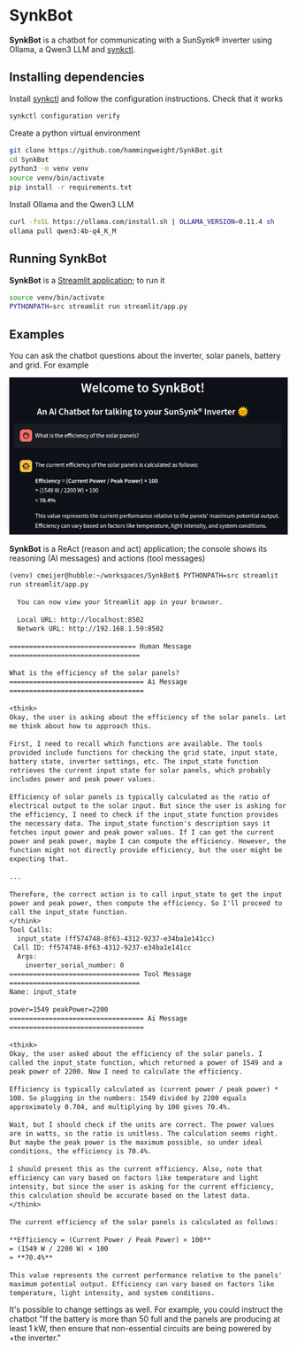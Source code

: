 # SynkBot
**SynkBot** is a chatbot for communicating with a SunSynk® inverter using Ollama, a Qwen3 LLM and [synkctl](https://github.com/hammingweight/synkctl).

## Installing dependencies
Install [synkctl](https://github.com/hammingweight/synkctl/releases/tag/v1.13.0) and follow the configuration instructions. Check that it works

```bash
synkctl configuration verify
```

Create a python virtual environment

```bash
git clone https://github.com/hammingweight/SynkBot.git
cd SynkBot
python3 -m venv venv
source venv/bin/activate
pip install -r requirements.txt
```

Install Ollama and the Qwen3 LLM

```bash
curl -fsSL https://ollama.com/install.sh | OLLAMA_VERSION=0.11.4 sh 
ollama pull qwen3:4b-q4_K_M
```

## Running SynkBot
**SynkBot** is a [Streamlit application](https://streamlit.io); to run it

```bash
source venv/bin/activate
PYTHONPATH=src streamlit run streamlit/app.py
```

## Examples
You can ask the chatbot questions about the inverter, solar panels, battery and grid. For example

![basic](./images/basic.png)

**SynkBot** is a ReAct (reason and act) application; the console shows its reasoning (AI messages) and actions (tool messages)
```
(venv) cmeijer@hubble:~/workspaces/SynkBot$ PYTHONPATH=src streamlit run streamlit/app.py 

  You can now view your Streamlit app in your browser.

  Local URL: http://localhost:8502
  Network URL: http://192.168.1.59:8502

================================ Human Message =================================

What is the efficiency of the solar panels?
================================== Ai Message ==================================

<think>
Okay, the user is asking about the efficiency of the solar panels. Let me think about how to approach this.

First, I need to recall which functions are available. The tools provided include functions for checking the grid state, input state, battery state, inverter settings, etc. The input_state function retrieves the current input state for solar panels, which probably includes power and peak power values. 

Efficiency of solar panels is typically calculated as the ratio of electrical output to the solar input. But since the user is asking for the efficiency, I need to check if the input_state function provides the necessary data. The input_state function's description says it fetches input power and peak power values. If I can get the current power and peak power, maybe I can compute the efficiency. However, the function might not directly provide efficiency, but the user might be expecting that.

...

Therefore, the correct action is to call input_state to get the input power and peak power, then compute the efficiency. So I'll proceed to call the input_state function.
</think>
Tool Calls:
  input_state (ff574748-8f63-4312-9237-e34ba1e141cc)
 Call ID: ff574748-8f63-4312-9237-e34ba1e141cc
  Args:
    inverter_serial_number: 0
================================= Tool Message =================================
Name: input_state

power=1549 peakPower=2200
================================== Ai Message ==================================

<think>
Okay, the user asked about the efficiency of the solar panels. I called the input_state function, which returned a power of 1549 and a peak power of 2200. Now I need to calculate the efficiency.

Efficiency is typically calculated as (current power / peak power) * 100. So plugging in the numbers: 1549 divided by 2200 equals approximately 0.704, and multiplying by 100 gives 70.4%. 

Wait, but I should check if the units are correct. The power values are in watts, so the ratio is unitless. The calculation seems right. But maybe the peak power is the maximum possible, so under ideal conditions, the efficiency is 70.4%. 

I should present this as the current efficiency. Also, note that efficiency can vary based on factors like temperature and light intensity, but since the user is asking for the current efficiency, this calculation should be accurate based on the latest data.
</think>

The current efficiency of the solar panels is calculated as follows:

**Efficiency = (Current Power / Peak Power) × 100**  
= (1549 W / 2200 W) × 100  
≈ **70.4%**

This value represents the current performance relative to the panels' maximum potential output. Efficiency can vary based on factors like temperature, light intensity, and system conditions.

```

It's possible to change settings as well. For example, you could instruct the chatbot "If the battery is more than 50 full and the panels are producing at least 1 kW, then ensure that non-essential circuits are being powered by
+the inverter."

